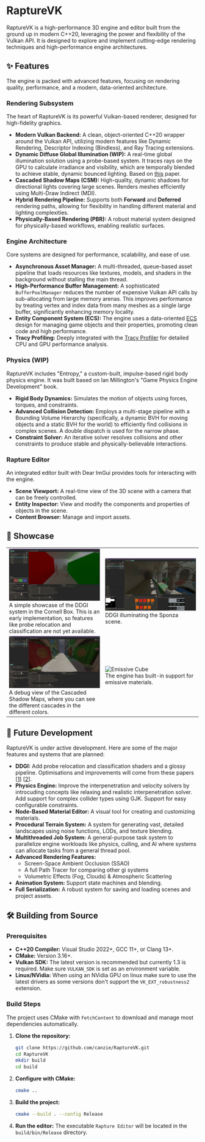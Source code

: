 # RaptureVK

RaptureVK is a high-performance 3D engine and editor built from the ground up in modern C++20, leveraging the power and flexibility of the Vulkan API. It is designed to explore and implement cutting-edge rendering techniques and high-performance engine architectures.

## ✨ Features

The engine is packed with advanced features, focusing on rendering quality, performance, and a modern, data-oriented architecture.

###  Rendering Subsystem

The heart of RaptureVK is its powerful Vulkan-based renderer, designed for high-fidelity graphics.

*   **Modern Vulkan Backend:** A clean, object-oriented C++20 wrapper around the Vulkan API, utilizing modern features like Dynamic Rendering, Descriptor Indexing (Bindless), and Ray Tracing extensions.
*   **Dynamic Diffuse Global Illumination (WIP):** A real-time global illumination solution using a probe-based system. It traces rays on the GPU to calculate irradiance and visibility, which are temporally blended to achieve stable, dynamic bounced lighting. Based on [this](https://www.jcgt.org/published/0008/02/01/paper-lowres.pdf) paper.
*   **Cascaded Shadow Maps (CSM):** High-quality, dynamic shadows for directional lights covering large scenes. Renders meshes efficiently using Multi-Draw Indirect (MDI).
*   **Hybrid Rendering Pipeline:** Supports both **Forward** and **Deferred** rendering paths, allowing for flexibility in handling different material and lighting complexities.
*   **Physically-Based Rendering (PBR):** A robust material system designed for physically-based workflows, enabling realistic surfaces.

### Engine Architecture

Core systems are designed for performance, scalability, and ease of use.

*   **Asynchronous Asset Manager:** A multi-threaded, queue-based asset pipeline that loads resources like textures, models, and shaders in the background without stalling the main thread.
*   **High-Performance Buffer Management:** A sophisticated `BufferPoolManager` reduces the number of expensive Vulkan API calls by sub-allocating from large memory arenas. This improves performance by treating vertex and index data from many meshes as a single large buffer, significantly enhancing memory locality.
*   **Entity Component System (ECS):** The engine uses a data-oriented [ECS](https://github.com/sky) design for managing game objects and their properties, promoting clean code and high performance.
*   **Tracy Profiling:** Deeply integrated with the [Tracy Profiler](https://github.com/wolfpld/tracy) for detailed CPU and GPU performance analysis.

### Physics (WIP)

RaptureVK includes "Entropy," a custom-built, impulse-based rigid body physics engine. It was built based on Ian Millington's "Game Physics Engine Development" book.


*   **Rigid Body Dynamics:** Simulates the motion of objects using forces, torques, and constraints.
*   **Advanced Collision Detection:** Employs a multi-stage pipeline with a Bounding Volume Hierarchy (specifically, a dynamic BVH for moving objects and a static BVH for the world) to efficiently find collisions in complex scenes. A double dispatch is used for the narrow phase.
*   **Constraint Solver:** An iterative solver resolves collisions and other constraints to produce stable and physically-believable interactions.

### Rapture Editor

An integrated editor built with Dear ImGui provides tools for interacting with the engine.

*   **Scene Viewport:** A real-time view of the 3D scene with a camera that can be freely controlled.
*   **Entity Inspector:** View and modify the components and properties of objects in the scene.
*   **Content Browser:** Manage and import assets.

## 📸 Showcase

<table>
  <tr>
    <td width="50%">
      <img src="./screenshots/cornell box v2.PNG" alt="Cornell Box with DDGI" width="400">
      <br>
      A simple showcase of the DDGI system in the Cornell Box. This is an early implementation, so features like probe relocation and classification are not yet available.
    </td>
    <td width="50%">
      <img src="./screenshots/ddgi_sponza_v1.PNG" alt="Sponza with DDGI" width="400">
      <br>
      DDGI illuminating the Sponza scene.
    </td>
  </tr>
  <tr>
    <td width="50%">
      <img src="./screenshots/csm_debug_cascades.PNG" alt="CSM Debug View" width="400">
      <br>
      A debug view of the Cascaded Shadow Maps, where you can see the different cascades in the different colors.
    </td>
    <td width="50%">
      <img src="./screenshots/emissive-cube.png" alt="Emissive Cube" width="400">
      <br>
      The engine has built-in support for emissive materials.
    </td>
  </tr>
</table>

## 🚀 Future Development

RaptureVK is under active development. Here are some of the major features and systems that are planned:

*   **DDGI:** Add probe relocation and classification shaders and a glossy pipeline. Optimisations and improvements will come from these papers [[1](https://arxiv.org/pdf/2009.10796)] [[2](https://cescg.org/wp-content/uploads/2022/04/Rohacek-Improving-Probes-in-Dynamic-Diffuse-Global-Illumination.pdf)].
*   **Physics Engine:** Improve the interpenetration and velocity solvers by introcuding concepts like relaxing and realistic interpenetration solver. Add support for complex collider types using GJK. Support for easy configurable constraints.
*   **Node-Based Material Editor:** A visual tool for creating and customizing materials.
*   **Procedural Terrain System:** A system for generating vast, detailed landscapes using noise functions, LODs, and texture blending.
*   **Multithreaded Job System:** A general-purpose task system to parallelize engine workloads like physics, culling, and AI where systems can allocate tasks from a general thread pool.
*   **Advanced Rendering Features:**
    *   Screen-Space Ambient Occlusion (SSAO)
    *   A full Path Tracer for comparing other gi systems
    *   Volumetric Effects (Fog, Clouds) & Atmospheric Scattering
*   **Animation System:** Support state machines and blending.
*   **Full Serialization:** A robust system for saving and loading scenes and project assets.

## 🛠️ Building from Source

### Prerequisites

*   **C++20 Compiler:** Visual Studio 2022+, GCC 11+, or Clang 13+.
*   **CMake:** Version 3.16+.
*   **Vulkan SDK:** The latest version is recommended but currently 1.3 is required. Make sure `VULKAN_SDK` is set as an environment variable. 
*   **Linux/NVidia:** When using an NVidia GPU on linux make sure to use the latest drivers as some versions don't support the `VK_EXT_robustness2` extension.

### Build Steps

The project uses CMake with `FetchContent` to download and manage most dependencies automatically.

1.  **Clone the repository:**
    ```bash
    git clone https://github.com/canzie/RaptureVK.git
    cd RaptureVK
    mkdir build
    cd build
    ```

2.  **Configure with CMake:**
    ```bash
    cmake ..
    ```

3.  **Build the project:**
    ```bash
    cmake --build . --config Release
    ```

4.  **Run the editor:**
    The executable `Rapture Editor` will be located in the `build/bin/Release` directory.